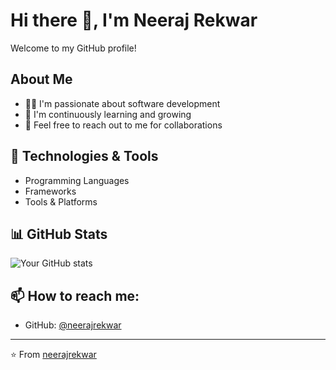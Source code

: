 # Hi there 👋, I'm Neeraj Rekwar

Welcome to my GitHub profile! 

## About Me
- 👨‍💻 I'm passionate about software development
- 🌱 I'm continuously learning and growing
- 💬 Feel free to reach out to me for collaborations

## 🔧 Technologies & Tools
- Programming Languages
- Frameworks
- Tools & Platforms

## 📊 GitHub Stats
![Your GitHub stats](https://github-readme-stats.vercel.app/api?username=neerajrekwar&show_icons=true&theme=radical)

## 📫 How to reach me:
- GitHub: [@neerajrekwar](https://github.com/neerajrekwar)

---
⭐️ From [neerajrekwar](https://github.com/neerajrekwar)
